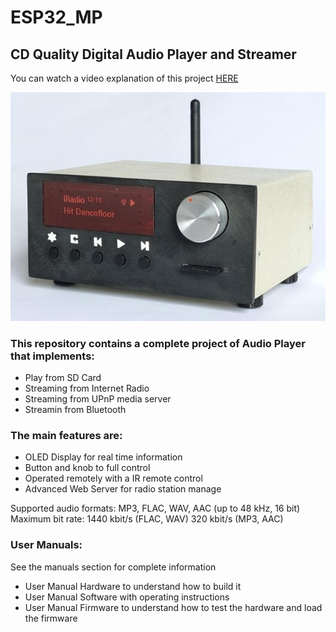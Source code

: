 # ESP32_MP
## CD Quality Digital Audio Player and Streamer

You can watch a video explanation of this project [HERE](https://pages.github.com/)

![ESP32-MP_front](image/ESP32_MP_front0.jpg)

### This repository contains a complete project of Audio Player that implements:

*  Play from SD Card
*  Streaming from Internet Radio
*  Streaming from UPnP media server
*  Streamin from Bluetooth

### The main features are:

*  OLED Display for real time information
*  Button and knob to full control
*  Operated remotely with a IR remote control
*  Advanced Web Server for radio station manage


Supported audio formats: 	MP3, FLAC, WAV, AAC (up to 48 kHz, 16 bit)  
Maximum bit rate: 	1440 kbit/s (FLAC, WAV) 320 kbit/s (MP3, AAC)

### User Manuals:
See the manuals section for complete information
* User Manual Hardware to understand how to build it
* User Manual Software with operating instructions
* User Manual Firmware to understand how to test the hardware and load the firmware
